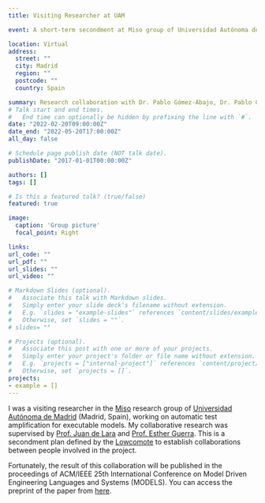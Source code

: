```yaml
---
title: Visiting Researcher at UAM

event: A short-term secondment at Miso group of Universidad Autónoma de Madrid (UAM)

location: Virtual 
address:
  street: ""
  city: Madrid
  region: ""
  postcode: ""
  country: Spain

summary: Research collaboration with Dr. Pablo Gómez-Abajo, Dr. Pablo C.Cañizares, Prof. Esther Guerra, and Prof. Juan de Lara in the context of Lowcomote European project. 
# Talk start and end times.
#   End time can optionally be hidden by prefixing the line with `#`.
date: "2022-02-20T09:00:00Z"
date_end: "2022-05-20T17:00:00Z"
all_day: false

# Schedule page publish date (NOT talk date).
publishDate: "2017-01-01T00:00:00Z"

authors: []
tags: []

# Is this a featured talk? (true/false)
featured: true

image:
  caption: 'Group picture'
  focal_point: Right

links:
url_code: ""
url_pdf: ""
url_slides: ""
url_video: ""

# Markdown Slides (optional).
#   Associate this talk with Markdown slides.
#   Simply enter your slide deck's filename without extension.
#   E.g. `slides = "example-slides"` references `content/slides/example-slides.md`.
#   Otherwise, set `slides = ""`.
# slides= ""

# Projects (optional).
#   Associate this post with one or more of your projects.
#   Simply enter your project's folder or file name without extension.
#   E.g. `projects = ["internal-project"]` references `content/project/deep-learning/index.md`.
#   Otherwise, set `projects = []`.
projects:
- example = []
---
```

I was a visiting researcher in the [Miso](http://www.miso.es/) research group of [Universidad Autónoma de Madrid](https://www.uam.es/uam/inicio) (Madrid, Spain), working on automatic test amplification for executable models.
My collaborative research was supervised by [Prof. Juan de Lara](http://arantxa.ii.uam.es/~jlara/) and [Prof. Esther Guerra](http://arantxa.ii.uam.es/~eguerra/).
This is a secondment plan defined by the [Lowcomote](https://www.lowcomote.eu/) to establish collaborations between people involved in the project.

Fortunately, the result of this collaboration will be published in the proceedings of ACM/IEEE 25th International Conference on Model Driven Engineering Languages and Systems (MODELS).
You can access the preprint of the paper from [here](https://faezeh-kh.github.io/publication/models22/).
